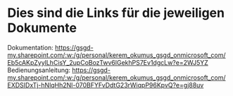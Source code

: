 # Dies sind die Links für die jeweiligen Dokumente

Dokumentation: https://gsgd-my.sharepoint.com/:w:/g/personal/kerem_okumus_gsgd_onmicrosoft_com/Eb5cAKpZyylLhCisY_2upCoBozTwv6lGekhPS7Ev1dgcLw?e=2WJ5YZ
Bedienungsanleitung: https://gsgd-my.sharepoint.com/:w:/g/personal/kerem_okumus_gsgd_onmicrosoft_com/EXDSIDxTj-hNlqHh2Nl-070BFYFvDdtG23rWiqpP96KpvQ?e=gj88uv
